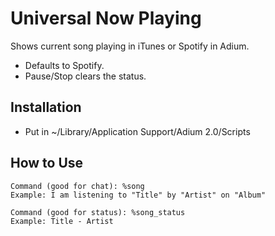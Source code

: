 Universal Now Playing
=====================

Shows current song playing in iTunes or Spotify in Adium.
* Defaults to Spotify.
* Pause/Stop clears the status.

## Installation

* Put in ~/Library/Application Support/Adium 2.0/Scripts

## How to Use

````
Command (good for chat): %song
Example: I am listening to "Title" by "Artist" on "Album"

Command (good for status): %song_status
Example: Title - Artist
````
